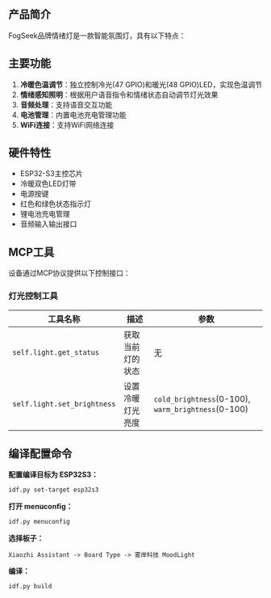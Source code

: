 ## 产品简介

FogSeek品牌情绪灯是一款智能氛围灯，具有以下特点：

## 主要功能

1. **冷暖色温调节**：独立控制冷光(47 GPIO)和暖光(48 GPIO)LED，实现色温调节
2. **情绪感知照明**：根据用户语音指令和情绪状态自动调节灯光效果
3. **音频处理**：支持语音交互功能
4. **电池管理**：内置电池充电管理功能
5. **WiFi连接**：支持WiFi网络连接


## 硬件特性

- ESP32-S3主控芯片
- 冷暖双色LED灯带
- 电源按键
- 红色和绿色状态指示灯
- 锂电池充电管理
- 音频输入输出接口

## MCP工具

设备通过MCP协议提供以下控制接口：

### 灯光控制工具

| 工具名称 | 描述 | 参数 |
|---------|------|------|
| `self.light.get_status` | 获取当前灯的状态 | 无 |
| `self.light.set_brightness` | 设置冷暖灯光亮度 | `cold_brightness`(0-100), `warm_brightness`(0-100) |

## 编译配置命令

**配置编译目标为 ESP32S3：**

```bash
idf.py set-target esp32s3
```

**打开 menuconfig：**

```bash
idf.py menuconfig
```

**选择板子：**

```
Xiaozhi Assistant -> Board Type -> 雾岸科技 MoodLight
```

**编译：**

```bash
idf.py build
```

